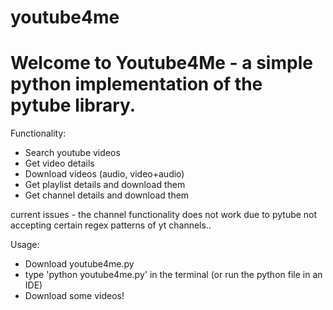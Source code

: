 # youtube4me

# Welcome to Youtube4Me - a simple python implementation of the pytube library.

Functionality:
- Search youtube videos
- Get video details
- Download videos (audio, video+audio)
- Get playlist details and download them
- Get channel details and download them

current issues - the channel functionality does not work due to pytube not accepting certain regex patterns of yt channels..

Usage:
- Download youtube4me.py
- type 'python youtube4me.py' in the terminal (or run the python file in an IDE)
- Download some videos!
